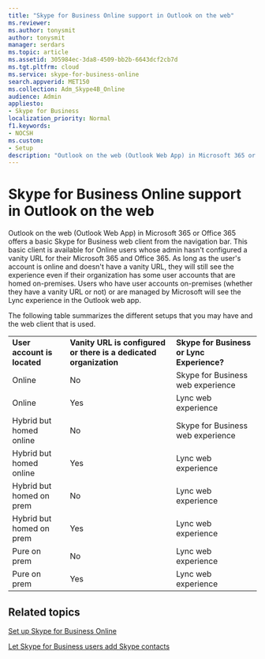 ```yaml
---
title: "Skype for Business Online support in Outlook on the web"
ms.reviewer: 
ms.author: tonysmit
author: tonysmit
manager: serdars
ms.topic: article
ms.assetid: 305984ec-3da8-4509-bb2b-6643dcf2cb7d
ms.tgt.pltfrm: cloud
ms.service: skype-for-business-online
search.appverid: MET150
ms.collection: Adm_Skype4B_Online
audience: Admin
appliesto:
- Skype for Business
localization_priority: Normal
f1.keywords:
- NOCSH
ms.custom:
- Setup
description: "Outlook on the web (Outlook Web App) in Microsoft 365 or Office 365 offers a basic Skype for Business web client from the navigation bar. This basic client is available for Online users whose admin hasn't configured a vanity URL for their Microsoft 365 and Office 365. As long as the user's account is online and doesn't have a vanity URL, they will still see the experience even if their organization has some user accounts that are homed on-premises. Users who have user accounts on-premises (whether they have a vanity URL or not) or are managed by Microsoft will see the Lync experience in the Outlook web app."
---
```


# Skype for Business Online support in Outlook on the web

Outlook on the web (Outlook Web App) in Microsoft 365 or Office 365 offers a basic Skype for Business web client from the navigation bar. This basic client is available for Online users whose admin hasn't configured a vanity URL for their Microsoft 365 and Office 365. As long as the user's account is online and doesn't have a vanity URL, they will still see the experience even if their organization has some user accounts that are homed on-premises. Users who have user accounts on-premises (whether they have a vanity URL or not) or are managed by Microsoft will see the Lync experience in the Outlook web app.
  
The following table summarizes the different setups that you may have and the web client that is used.
  
||||
|:-----|:-----|:-----|
|**User account is located** <br/> |**Vanity URL is configured or there is a dedicated organization** <br/> |**Skype for Business or Lync Experience?** <br/> |
|Online  <br/> |No  <br/> |Skype for Business web experience  <br/> |
|Online  <br/> |Yes  <br/> |Lync web experience  <br/> |
|Hybrid but homed online  <br/> |No  <br/> |Skype for Business web experience  <br/> |
|Hybrid but homed online  <br/> |Yes  <br/> |Lync web experience  <br/> |
|Hybrid but homed on prem  <br/> |No  <br/> |Lync web experience  <br/> |
|Hybrid but homed on prem  <br/> |Yes  <br/> |Lync web experience  <br/> |
|Pure on prem  <br/> |No  <br/> |Lync web experience  <br/> |
|Pure on prem  <br/> |Yes  <br/> |Lync web experience  <br/> |
   

## Related topics
[Set up Skype for Business Online](set-up-skype-for-business-online.md)

[Let Skype for Business users add Skype contacts](let-skype-for-business-users-add-skype-contacts.md)

  
 
